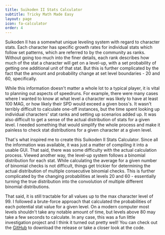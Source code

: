 ```yaml
---
title: Suikoden II Stats Calculator
subtitle: Tricky Math Made Easy
layout: page
icon: fa-calculator
order: 4
---
```

<span class="image right"><img src="{{ 'assets/images/sui2stats.png' | relative_url }}" alt="" /></span>Suikoden II has a somewhat unique leveling system with regard to character stats. Each character has specific growth rates for individual stats which follow set patterns, which are referred to by the community as ranks. Without going too much into the finer details, each rank describes how much of the stat a character will get on a level-up, with a set probability of getting one additional unit of that stat. But this is further complicated by the fact that the amount and probability change at set level boundaries - 20 and 60, specifically.

While this information doesn't matter a whole lot to a typical player, it is vital to planning out aspects of speedruns. For example, there were many cases where I wanted to know at what level a character was likely to have at least 100 MAG, or how likely their SPD would exceed a given boss's. It wasn't terribly difficult to calculate one-off instances, but the time spent looking up individual characters' stat ranks and setting up scenarios added up. It was also difficult to get a sense of the actual distribution of stats for a given level. I needed something that would simplify the whole process and make it painless to check stat distributions for a given character at a given level.

That's what inspired me to create this Suikoden II Stats Calculator. Since all the information was available, it was just a matter of compiling it into a usable GUI. That said, there was some difficulty with the actual calculation process. Viewed another way, the level-up system follows a binomial distribution for each stat. While calculating the average for a given number of binomial checks is not difficult, things get trickier for determining the actual distribution of multiple consecutive binomial checks. This is further complicated by the changing probabilities at levels 20 and 60 - essentially turning the true distribution into the convolution of multiple different binomial distributions.

That said, it is still tractable for all values up to the max character level of 99. I followed a brute-force approach that calculated the probabilities of each potential stat value for a given level. On a modern computer most levels shouldn't take any notable amount of time, but levels above 80 may take a few seconds to calculate. In any case, this was a fun little investigation project and I think it turned out pretty well! You can check out the [GitHub](https://github.com/OmnigamerSDA/Sui2StatsChecker) to download the release or take a closer look at the code.